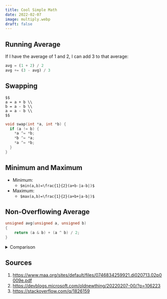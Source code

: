 ```yaml
---
title: Cool Simple Math
date: 2022-02-07
image: multiply.webp
draft: false
---
```


## Running Average

If I have the average of 1 and 2, I can add 3 to that average:

```python
avg = (1 + 2) / 2
avg += (3 - avg) / 3
```

## Swapping

```
$$
a = a + b \\
b = a - b \\
a = a - b \\
$$
```

```c
void swap(int *a, int *b) {
  if (a != b) {
    *a ^= *b;
    *b ^= *a;
    *a ^= *b;
  }
}
```

## Minimum and Maximum

- Minimum:
  - `$min(a,b)=\frac{1}{2}(a+b-|a-b|)$`
- Maximum:
  - `$max(a,b)=\frac{1}{2}(a+b+|a-b|)$`

## Non-Overflowing Average

```c
unsigned avg(unsigned a, unsigned b)
{
    return (a & b) + (a ^ b) / 2;
}
```

<details>

<summary>Comparison</summary>

There are a few common methods of finding an average. This section compares their pros and cons 😊

The organization is first outlining the function in C, then showing the MIPS assembly. The comments on each line of assembly is the cycles required to run that instruction.

```c
unsigned average1(unsigned a, unsigned b)
{
    return (a + b) / 2;
}

// lw      $3,8($fp)  # 5
// lw      $2,12($fp) # 5
// addu    $2,$3,$2   # 4
// srl     $2,$2,1    # 4
```

average1 has the shortest assembly but might overflow.

Cycles: 18

```c
unsigned average2(unsigned low, unsigned high)
{
    return low + (high - low) / 2;
}

// lw      $3,12($fp) # 5
// lw      $2,8($fp)  # 5
// subu    $2,$3,$2   # 4
// srl     $3,$2,1    # 4
// lw      $2,8($fp)  # 5
// addu    $2,$3,$2   # 4
```

average2 takes only 6 instructions to complete, but requires the correct order of arguments. It might be necessary to use a comparison. That would add 16 cycles which brings the total cycles to 43.

Cycles: 27

```c
unsigned average3(unsigned a, unsigned b)
{
    return (a / 2) + (b / 2) + (a & b & 1);
}

// lw      $2,8($fp)  # 5
// srl     $3,$2,1    # 4
// lw      $2,12($fp) # 5
// srl     $2,$2,1    # 4
// addu    $3,$3,$2   # 4
// lw      $4,8($fp)  # 5
// lw      $2,12($fp) # 5
// and     $2,$4,$2   # 4
// andi    $2,$2,0x1  # 3
// addu    $2,$3,$2   # 4
```

Interestingly, this solution performs the same as `average2`'s worst case.

Cycles: 43

```c
unsigned average4(unsigned a, unsigned b)
{
    return (a & b) + (a ^ b) / 2;
}

// lw      $3,8($fp)  # 5
// lw      $2,12($fp) # 5
// and     $3,$3,$2   # 4
// lw      $4,8($fp)  # 5
// lw      $2,12($fp) # 5
// xor     $2,$4,$2   # 4
// srl     $2,$2,1    # 4
// addu    $2,$3,$2   # 4
```

This is the best solution to avoid overflow. It takes twice as many cycles to complete, but minimizes the risk of pesky overflow bugs.

Cycles: 36

</details>

## Sources

1. https://www.maa.org/sites/default/files/0746834259921.di020713.02p0009e.pdf
2. https://devblogs.microsoft.com/oldnewthing/20220207-00/?p=106223
3. https://stackoverflow.com/q/1826159
